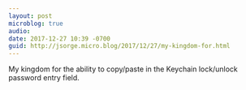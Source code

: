 ```yaml
---
layout: post
microblog: true
audio: 
date: 2017-12-27 10:39 -0700
guid: http://jsorge.micro.blog/2017/12/27/my-kingdom-for.html
---
```

My kingdom for the ability to copy/paste in the Keychain lock/unlock password entry field.
